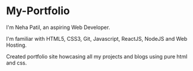 # My-Portfolio
I'm Neha Patil, an aspiring Web Developer. 

I'm familiar with HTML5, CSS3, Git, Javascript, ReactJS, NodeJS and Web Hosting.

Created portfolio site howcasing all my projects and blogs using pure html and css.

